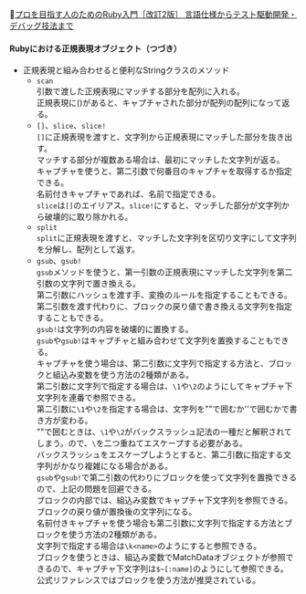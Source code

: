 
📖[プロを目指す人のためのRuby入門［改訂2版］ 言語仕様からテスト駆動開発・デバッグ技法まで](https://gihyo.jp/book/2021/978-4-297-12437-3)

#### Rubyにおける正規表現オブジェクト（つづき）
- 正規表現と組み合わせると便利なStringクラスのメソッド
  - `scan`  
    引数で渡した正規表現にマッチする部分を配列に入れる。  
    正規表現に()があると、キャプチャされた部分が配列の配列になって返る。  
  - `[]`、`slice`、`slice!`  
    `[]`に正規表現を渡すと、文字列から正規表現にマッチした部分を抜き出す。  
    マッチする部分が複数ある場合は、最初にマッチした文字列が返る。  
    キャプチャを使うと、第二引数で何番目のキャプチャを取得するか指定できる。  
    名前付きキャプチャであれば、名前で指定できる。  
    `slice`は`[]`のエイリアス。`slice!`にすると、マッチした部分が文字列から破壊的に取り除かれる。  
  - `split`  
    `split`に正規表現を渡すと、マッチした文字列を区切り文字にして文字列を分解し、配列として返す。  
  - `gsub`、`gsub!`  
    `gsub`メソッドを使うと、第一引数の正規表現にマッチした文字列を第二引数の文字列で置き換える。  
    第二引数にハッシュを渡す手、変換のルールを指定することもできる。  
    第二引数を渡す代わりに、ブロックの戻り値で書き換える文字列を指定することもできる。  
    `gsub!`は文字列の内容を破壊的に置換する。  
    `gsub`や`gsub!`はキャプチャと組み合わせて文字列を置換することもできる。  
    キャプチャを使う場合は、第二引数に文字列で指定する方法と、ブロックと組込み変数を使う方法の2種類がある。  
    第二引数に文字列で指定する場合は、`\1`や`\2`のようにしてキャプチャ下文字列を連番で参照できる。  
    第二引数に`\1`や`\2`を指定する場合は、文字列を""で囲むか''で囲むかで書き方が変わる。  
    ""で囲むときは、`\1`や`\2`がバックスラッシュ記法の一種だと解釈されてしまう。ので、`\`を二つ重ねてエスケープする必要がある。  
    バックスラッシュをエスケープしようとすると、第二引数に指定する文字列がかなり複雑になる場合がある。  
    `gsub`や`gsub!`で第二引数の代わりにブロックを使って文字列を置換できるので、上記の問題を回避できる。  
    ブロックの内部では、組込み変数でキャプチャ下文字列を参照できる。  
    ブロックの戻り値が置換後の文字列になる。  
    名前付きキャプチャを使う場合も第二引数に文字列で指定する方法とブロックを使う方法の2種類がある。  
    文字列で指定する場合は`\k<name>`のようにすると参照できる。  
    ブロックを使うときは、組込み変数でMatchDataオブジェクトが参照できるので、キャプチャ下文字列は`$~[:name]`のようにして参照できる。  
    公式リファレンスではブロックを使う方法が推奨されている。

